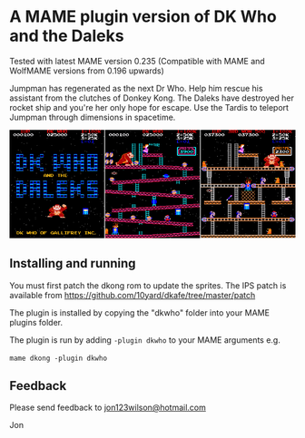 # **A MAME plugin version of DK Who and the Daleks** #

Tested with latest MAME version 0.235
(Compatible with MAME and WolfMAME versions from 0.196 upwards)


Jumpman has regenerated as the next Dr Who.  Help him rescue his assistant from the clutches of Donkey Kong.  The Daleks have destroyed her rocket ship and you're her only hope for escape.  Use the Tardis to teleport Jumpman through dimensions in spacetime. 

 
![Screenshot](https://github.com/10yard/dkwho/blob/master/screenshot.png)

 
## Installing and running
 
You must first patch the dkong rom to update the sprites.
The IPS patch is available from https://github.com/10yard/dkafe/tree/master/patch
 
The plugin is installed by copying the "dkwho" folder into your MAME plugins folder.

The plugin is run by adding `-plugin dkwho` to your MAME arguments e.g.

```mame dkong -plugin dkwho```  


## Feedback

Please send feedback to jon123wilson@hotmail.com

Jon

